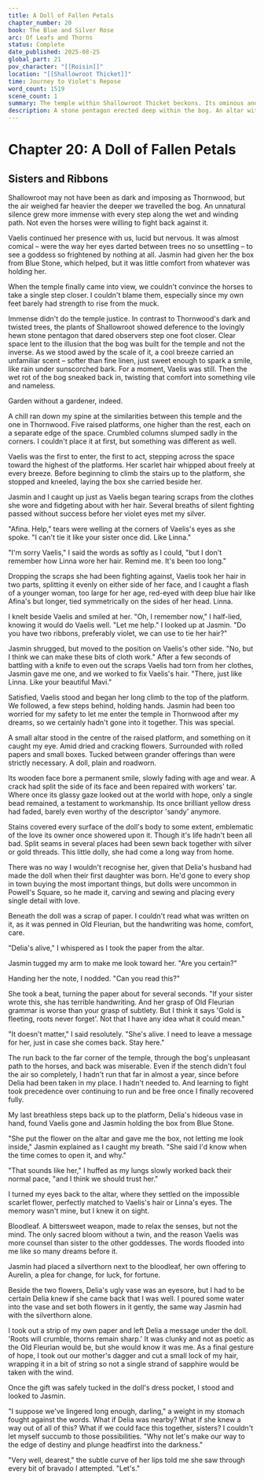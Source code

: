 ```yaml
---
title: A Doll of Fallen Petals
chapter_number: 20
book: The Blue and Silver Rose
arc: Of Leafs and Thorns
status: Complete
date_published: 2025-08-25
global_part: 21
pov_character: "[[Roisin]]"
location: "[[Shallowroot Thicket]]"
time: Journey to Violet's Repose
word_count: 1519
scene_count: 1
summary: The temple within Shallowroot Thicket beckons. Its ominous and wide-open space serve a stark contrast to the intimate moment when Vaelis finally leaves.
description: A stone pentagon erected deep within the bog. An altar with a surprising offering. A sapphire and acarlet truth is revealed.
---
```

# Chapter 20: A Doll of Fallen Petals
## Sisters and Ribbons
Shallowroot may not have been as dark and imposing as Thornwood, but the air weighed far heavier the deeper we travelled the bog. An unnatural silence grew more immense with every step along the wet and winding path. Not even the horses were willing to fight back against it.

Vaelis continued her presence with us, lucid but nervous. It was almost comical &ndash; were the way her eyes darted between trees no so unsettling &ndash; to see a goddess so frightened by nothing at all. Jasmin had given her the box from Blue Stone, which helped, but it was little comfort from whatever was holding her.

When the temple finally came into view, we couldn't convince the horses to take a single step closer. I couldn't blame them, especially since my own feet barely had strength to rise from the muck.

Immense didn't do the temple justice. In contrast to Thornwood's dark and twisted trees, the plants of Shallowroot showed deference to the lovingly hewn stone pentagon that dared observers step one foot closer. Clear space lent to the illusion that the bog was built for the temple and not the inverse. As we stood awed by the scale of it, a cool breeze carried an unfamiliar scent &ndash; softer than fine linen, just sweet enough to spark a smile, like rain under sunscorched bark. For a moment, Vaelis was still. Then the wet rot of the bog sneaked back in, twisting that comfort into something vile and nameless.

Garden without a gardener, indeed.

A chill ran down my spine at the similarities between this temple and the one in Thornwood. Five raised platforms, one higher than the rest, each on a separate edge of the space. Crumbled columns slumped sadly in the corners. I couldn't place it at first, but something was different as well.

Vaelis was the first to enter, the first to act, stepping across the space toward the highest of the platforms. Her scarlet hair whipped about freely at every breeze. Before beginning to climb the stairs up to the platform, she stopped and kneeled, laying the box she carried beside her.

Jasmin and I caught up just as Vaelis began tearing scraps from the clothes she wore and fidgeting about with her hair. Several breaths of silent fighting passed without success before her violet eyes met my silver.

"Afina. Help," tears were welling at the corners of Vaelis's eyes as she spoke. "I can't tie it like your sister once did. Like Linna."

"I'm sorry Vaelis," I said the words as softly as I could, "but I don't remember how Linna wore her hair. Remind me. It's been too long."

Dropping the scraps she had been fighting against, Vaelis took her hair in two parts, splitting it evenly on either side of her face, and I caught a flash of a younger woman, too large for her age, red-eyed with deep blue hair like Afina's but longer, tied symmetrically on the sides of her head. Linna.

I knelt beside Vaelis and smiled at her. "Oh, I remember now," I half-lied, knowing it would do Vaelis well. "Let me help." I looked up at Jasmin. "Do you have two ribbons, preferably violet, we can use to tie her hair?"

Jasmin shrugged, but moved to the position on Vaelis's other side. "No, but I think we can make these bits of cloth work." After a few seconds of battling with a knife to even out the scraps Vaelis had torn from her clothes, Jasmin gave me one, and we worked to fix Vaelis's hair. "There, just like Linna. Like your beautiful Mavi."

Satisfied, Vaelis stood and began her long climb to the top of the platform. We followed, a few steps behind, holding hands. Jasmin had been too worried for my safety to let me enter the temple in Thornwood after my dreams, so we certainly hadn't gone into it together. This was special.

A small altar stood in the centre of the raised platform, and something on it caught my eye. Amid dried and cracking flowers. Surrounded with rolled papers and small boxes. Tucked between grander offerings than were strictly necessary. A doll, plain and roadworn.

Its wooden face bore a permanent smile, slowly fading with age and wear. A crack had split the side of its face and been repaired with workers' tar. Where once its glassy gaze looked out at the world with hope, only a single bead remained, a testament to workmanship. Its once brilliant yellow dress had faded, barely even worthy of the descriptor 'sandy' anymore.

Stains covered every surface of the doll's body to some extent, emblematic of the love its owner once showered upon it. Though it's life hadn't been all bad. Split seams in several places had been sewn back together with silver or gold threads. This little dolly, she had come a long way from home.

There was no way I wouldn't recognise her, given that Delia's husband had made the doll when their first daughter was born. He'd gone to every shop in town buying the most important things, but dolls were uncommon in Powell's Square, so he made it, carving and sewing and placing every single detail with love.

Beneath the doll was a scrap of paper. I couldn't read what was written on it, as it was penned in Old Fleurian, but the handwriting was home, comfort, care.

"Delia's alive," I whispered as I took the paper from the altar.

Jasmin tugged my arm to make me look toward her. "Are you certain?"

Handing her the note, I nodded. "Can you read this?"

She took a beat, turning the paper about for several seconds. "If your sister wrote this, she has terrible handwriting. And her grasp of Old Fleurian grammar is worse than your grasp of subtlety. But I think it says 'Gold is fleeting, roots never forget'. Not that I have any idea what it could mean."

"It doesn't matter," I said resolutely. "She's alive. I need to leave a message for her, just in case she comes back. Stay here."

The run back to the far corner of the temple, through the bog's unpleasant path to the horses, and back was miserable. Even if the stench didn't foul the air so completely, I hadn't run that far in almost a year, since before Delia had been taken in my place. I hadn't needed to. And learning to fight took precedence over continuing to run and be free once I finally recovered fully.

My last breathless steps back up to the platform, Delia's hideous vase in hand, found Vaelis gone and Jasmin holding the box from Blue Stone.

"She put the flower on the altar and gave me the box, not letting me look inside," Jasmin explained as I caught my breath. "She said I'd know when the time comes to open it, and why."

"That sounds like her," I huffed as my lungs slowly worked back their normal pace, "and I think we should trust her."

I turned my eyes back to the altar, where they settled on the impossible scarlet flower, perfectly matched to Vaelis's hair or Linna's eyes. The memory wasn't mine, but I knew it on sight.

Bloodleaf. A bittersweet weapon, made to relax the senses, but not the mind. The only sacred bloom without a twin, and the reason Vaelis was more counsel than sister to the other goddesses. The words flooded into me like so many dreams before it.

Jasmin had placed a silverthorn next to the bloodleaf, her own offering to Aurelin, a plea for change, for luck, for fortune.

Beside the two flowers, Delia's ugly vase was an eyesore, but I had to be certain Delia knew if she came back that I was well. I poured some water into the vase and set both flowers in it gently, the same way Jasmin had with the silverthorn alone.

I took out a strip of my own paper and left Delia a message under the doll. 'Roots will crumble, thorns remain sharp.' It was clunky and not as poetic as the Old Fleurian would be, but she would know it was me. As a final gesture of hope, I took out our mother's dagger and cut a small lock of my hair, wrapping it in a bit of string so not a single strand of sapphire would be taken with the wind.

Once the gift was safely tucked in the doll's dress pocket, I stood and looked to Jasmin.

"I suppose we've lingered long enough, darling," a weight in my stomach fought against the words. What if Delia was nearby? What if she knew a way out of all of this? What if we could face this together, sisters? I couldn't let myself succumb to those possibilities. "Why not let's make our way to the edge of destiny and plunge headfirst into the darkness."

"Very well, dearest," the subtle curve of her lips told me she saw through every bit of bravado I attempted. "Let's."
